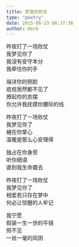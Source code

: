 ```yaml
---  
title: 梦里的败仗  
type: "poetry"  
date: 2015-06-23 06:37:36  
author: Herb  
---  
```

昨夜打了一场败仗  
我梦见你了  
我没有安守本分  
我牵住你的手  

端详你的侧脸  
痘痘居然都不见了  
撩起你的衣摆  
你允许我抚摸你腰际的线  

昨夜打了一场败仗  
我梦见你了  
蜷在你掌心  
温暖是那么心安理得  

独占在你身旁  
听你细语  
直到我生命聋去  

昨夜打了一场败仗  
我梦见你了  
相爱若只存在梦中  
何必让惊醒的人牢记  

我宁愿  
假装一生一世的平镜  
照不见  
一丝一毫的风阴